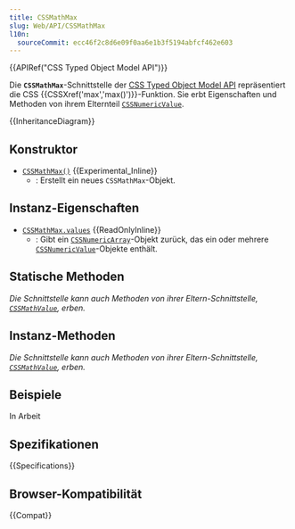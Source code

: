 ```yaml
---
title: CSSMathMax
slug: Web/API/CSSMathMax
l10n:
  sourceCommit: ecc46f2c8d6e09f0aa6e1b3f5194abfcf462e603
---
```


{{APIRef("CSS Typed Object Model API")}}

Die **`CSSMathMax`**-Schnittstelle der [CSS Typed Object Model API](/de/docs/Web/API/CSS_Object_Model) repräsentiert die CSS {{CSSXref('max','max()')}}-Funktion. Sie erbt Eigenschaften und Methoden von ihrem Elternteil [`CSSNumericValue`](/de/docs/Web/API/CSSNumericValue).

{{InheritanceDiagram}}

## Konstruktor

- [`CSSMathMax()`](/de/docs/Web/API/CSSMathMax/CSSMathMax) {{Experimental_Inline}}
  - : Erstellt ein neues `CSSMathMax`-Objekt.

## Instanz-Eigenschaften

- [`CSSMathMax.values`](/de/docs/Web/API/CSSMathMax/values) {{ReadOnlyInline}}
  - : Gibt ein [`CSSNumericArray`](/de/docs/Web/API/CSSNumericArray)-Objekt zurück, das ein oder mehrere [`CSSNumericValue`](/de/docs/Web/API/CSSNumericValue)-Objekte enthält.

## Statische Methoden

_Die Schnittstelle kann auch Methoden von ihrer Eltern-Schnittstelle, [`CSSMathValue`](/de/docs/Web/API/CSSMathValue), erben._

## Instanz-Methoden

_Die Schnittstelle kann auch Methoden von ihrer Eltern-Schnittstelle, [`CSSMathValue`](/de/docs/Web/API/CSSMathValue), erben._

## Beispiele

In Arbeit

## Spezifikationen

{{Specifications}}

## Browser-Kompatibilität

{{Compat}}

